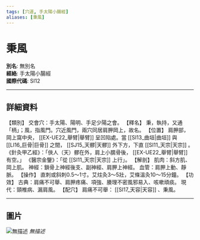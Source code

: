 ```yaml
---
tags: [穴道, 手太陽小腸經]
aliases: [秉風]
---
```


# 秉風

**別名**: 無別名  
**經絡**: 手太陽小腸經  
**國際代碼**: SI12  

---

## 詳細資料
【類別】
交會穴：手太陽、陽明、手足少陽之會。
【釋名】
秉，執持，又通「柄」；風，指風門。穴近風門，兩穴同居肩胛岡上，故名。
【位置】
肩胛部，岡上窩中央， [[EX-UE22_舉臂|舉臂]] 呈凹陷處。當 [[SI13_曲垣|曲垣]] 與 [[LI16_巨骨|巨骨]] 之間， [[SJ15_天髎|天髎]] 外下方，下直 [[SI11_天宗|天宗]] 。
《針灸甲乙經》：「俠人（天）髎在外，肩上小臑骨後， [[EX-UE22_舉臂|舉臂]] 有空。」
《醫宗金鑒》：「從 [[SI11_天宗|天宗]] 上行」。
【解剖】
肌肉：斜方肌、岡上肌。
神經：鎖骨上神經後支、副神經、肩胛上神經。
血管：肩胛上動、靜脈。
【操作】
直刺或斜刺0.5～1寸。艾炷灸3～5壯，艾條溫灸10～15分鐘。
【功效】
古典：肩痛不可舉、肩胛疼痛、項強、腠理不密風邪易入、咳嗽頑痰。
現代：頸椎病、漏肩風。
【配穴】
肩痛不可舉： [[SI17_天容|天容]] 、秉風。

---

## 圖片
![無描述](https://yibian.hopto.org/pic/shu16/190.gif)
_無描述_

